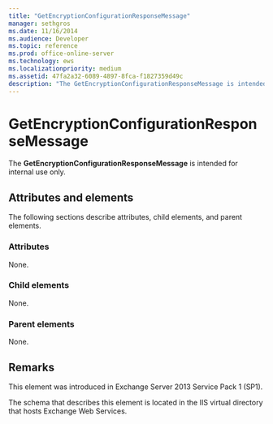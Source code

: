 ```yaml
---
title: "GetEncryptionConfigurationResponseMessage"
manager: sethgros
ms.date: 11/16/2014
ms.audience: Developer
ms.topic: reference
ms.prod: office-online-server
ms.technology: ews
ms.localizationpriority: medium
ms.assetid: 47fa2a32-6089-4897-8fca-f1827359d49c
description: "The GetEncryptionConfigurationResponseMessage is intended for internal use only."
---
```


# GetEncryptionConfigurationResponseMessage

The **GetEncryptionConfigurationResponseMessage** is intended for internal use only. 

## Attributes and elements

The following sections describe attributes, child elements, and parent elements.
  
### Attributes

None.
  
### Child elements

None.
  
### Parent elements

None.
  
## Remarks

This element was introduced in Exchange Server 2013 Service Pack 1 (SP1).
  
The schema that describes this element is located in the IIS virtual directory that hosts Exchange Web Services.
  


